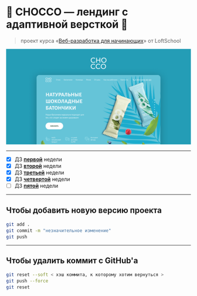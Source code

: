 # :chocolate_bar: CHOCCO — лендинг с адаптивной версткой :chocolate_bar:

> проект курса «[Веб-разработка для начинающих](https://loftschool.com/course/web-beginner/)» от LoftSchool

![](https://github.com/DiMustard/2020-11-23-web-chocco/blob/master/images/cover.png)

---

- [X] ДЗ [__первой__](https://tasks.loftschool.com/middle/one.html) недели
- [X] ДЗ [__второй__](https://tasks.loftschool.com/middle/two.html) недели
- [X] ДЗ [__третьей__](https://tasks.loftschool.com/middle/three.html) недели
- [X] ДЗ [__четвертой__](https://tasks.loftschool.com/middle/four.html) недели
- [ ] ДЗ [__пятой__](https://tasks.loftschool.com/middle/five.html) недели

---

## Чтобы добавить новую версию проекта
```bash
git add .
git commit -m "незначительное изменение"
git push
```

---

## Чтобы удалить коммит с GitHub'а
```bash
git reset --soft < хэш коммита, к которому хотим вернуться >
git push --force
git reset
```